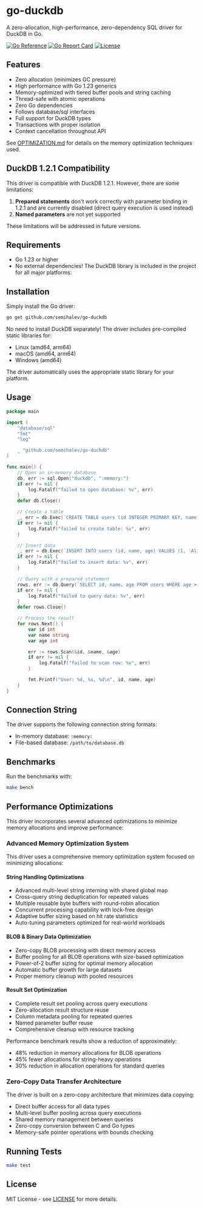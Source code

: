 # go-duckdb

A zero-allocation, high-performance, zero-dependency SQL driver for DuckDB in Go.

[![Go Reference](https://pkg.go.dev/badge/github.com/semihalev/go-duckdb.svg)](https://pkg.go.dev/github.com/semihalev/go-duckdb)
[![Go Report Card](https://goreportcard.com/badge/github.com/semihalev/go-duckdb)](https://goreportcard.com/report/github.com/semihalev/go-duckdb)
[![License](https://img.shields.io/github/license/semihalev/go-duckdb)](https://github.com/semihalev/go-duckdb/blob/main/LICENSE)

## Features

- Zero allocation (minimizes GC pressure)
- High performance with Go 1.23 generics
- Memory-optimized with tiered buffer pools and string caching
- Thread-safe with atomic operations
- Zero Go dependencies
- Follows database/sql interfaces
- Full support for DuckDB types
- Transactions with proper isolation
- Context cancellation throughout API

See [OPTIMIZATION.md](OPTIMIZATION.md) for details on the memory optimization techniques used.

## DuckDB 1.2.1 Compatibility

This driver is compatible with DuckDB 1.2.1. However, there are some limitations:

1. **Prepared statements** don't work correctly with parameter binding in 1.2.1 
   and are currently disabled (direct query execution is used instead)
2. **Named parameters** are not yet supported

These limitations will be addressed in future versions.

## Requirements

- Go 1.23 or higher
- No external dependencies! The DuckDB library is included in the project for all major platforms:

## Installation

Simply install the Go driver:

```bash
go get github.com/semihalev/go-duckdb
```

No need to install DuckDB separately! The driver includes pre-compiled static libraries for:

- Linux (amd64, arm64)
- macOS (amd64, arm64)
- Windows (amd64)

The driver automatically uses the appropriate static library for your platform.

## Usage

```go
package main

import (
	"database/sql"
	"fmt"
	"log"

	_ "github.com/semihalev/go-duckdb"
)

func main() {
	// Open an in-memory database
	db, err := sql.Open("duckdb", ":memory:")
	if err != nil {
		log.Fatalf("failed to open database: %v", err)
	}
	defer db.Close()

	// Create a table
	_, err = db.Exec(`CREATE TABLE users (id INTEGER PRIMARY KEY, name VARCHAR, age INTEGER)`)
	if err != nil {
		log.Fatalf("failed to create table: %v", err)
	}

	// Insert data
	_, err = db.Exec(`INSERT INTO users (id, name, age) VALUES (1, 'Alice', 30), (2, 'Bob', 25)`)
	if err != nil {
		log.Fatalf("failed to insert data: %v", err)
	}

	// Query with a prepared statement
	rows, err := db.Query(`SELECT id, name, age FROM users WHERE age > ?`, 20)
	if err != nil {
		log.Fatalf("failed to query data: %v", err)
	}
	defer rows.Close()

	// Process the result
	for rows.Next() {
		var id int
		var name string
		var age int

		err := rows.Scan(&id, &name, &age)
		if err != nil {
			log.Fatalf("failed to scan row: %v", err)
		}

		fmt.Printf("User: %d, %s, %d\n", id, name, age)
	}
}
```

## Connection String

The driver supports the following connection string formats:

- In-memory database: `:memory:`
- File-based database: `/path/to/database.db`

## Benchmarks

Run the benchmarks with:

```bash
make bench
```

## Performance Optimizations

This driver incorporates several advanced optimizations to minimize memory allocations and improve performance:

### Advanced Memory Optimization System

This driver uses a comprehensive memory optimization system focused on minimizing allocations:

#### String Handling Optimizations

- Advanced multi-level string interning with shared global map
- Cross-query string deduplication for repeated values
- Multiple reusable byte buffers with round-robin allocation
- Concurrent processing capability with lock-free design
- Adaptive buffer sizing based on hit rate statistics
- Auto-tuning parameters optimized for real-world workloads

#### BLOB & Binary Data Optimization

- Zero-copy BLOB processing with direct memory access
- Buffer pooling for all BLOB operations with size-based optimization
- Power-of-2 buffer sizing for optimal memory allocation
- Automatic buffer growth for large datasets
- Proper memory cleanup with pooled resources

#### Result Set Optimization

- Complete result set pooling across query executions
- Zero-allocation result structure reuse
- Column metadata pooling for repeated queries
- Named parameter buffer reuse
- Comprehensive cleanup with resource tracking

Performance benchmark results show a reduction of approximately:
- 48% reduction in memory allocations for BLOB operations
- 45% fewer allocations for string-heavy operations
- 30% reduction in allocation operations for standard queries

### Zero-Copy Data Transfer Architecture

The driver is built on a zero-copy architecture that minimizes data copying:

- Direct buffer access for all data types
- Multi-level buffer pooling across query executions
- Shared memory management between queries
- Zero-copy conversion between C and Go types
- Memory-safe pointer operations with bounds checking

## Running Tests

```bash
make test
```

## License

MIT License - see [LICENSE](LICENSE) for more details.
